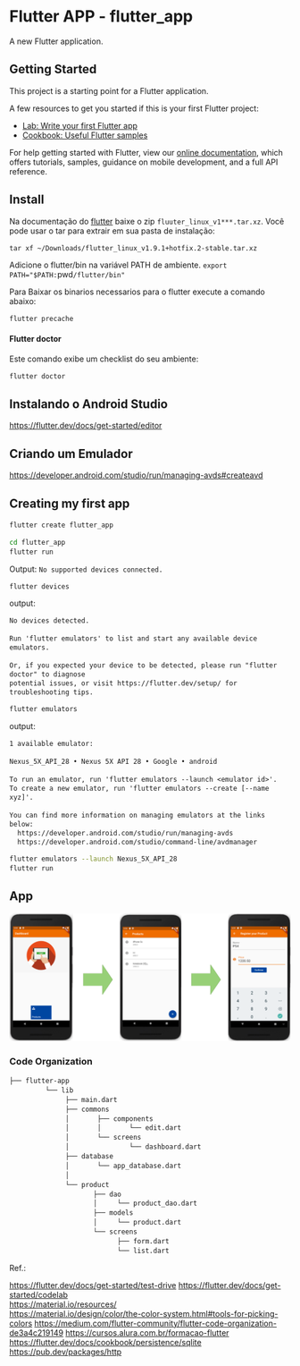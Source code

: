 # Flutter APP - flutter_app

A new Flutter application.

## Getting Started

This project is a starting point for a Flutter application.

A few resources to get you started if this is your first Flutter project:

- [Lab: Write your first Flutter app](https://flutter.dev/docs/get-started/codelab)
- [Cookbook: Useful Flutter samples](https://flutter.dev/docs/cookbook)

For help getting started with Flutter, view our
[online documentation](https://flutter.dev/docs), which offers tutorials,
samples, guidance on mobile development, and a full API reference.

## Install 
Na documentação do [flutter](https://flutter.dev/docs/get-started/install) baixe o zip `fluuter_linux_v1***.tar.xz`. Você pode usar o tar para extrair em sua pasta de instalação:
```
tar xf ~/Downloads/flutter_linux_v1.9.1+hotfix.2-stable.tar.xz
```

Adicione o flutter/bin na variável PATH de ambiente.
`export PATH="$PATH:`pwd`/flutter/bin"`

Para Baixar os binarios necessarios para o flutter execute a comando abaixo:
```bash
flutter precache
```
#### Flutter doctor
Este comando exibe um checklist do seu ambiente:     
```bash
flutter doctor
```

## Instalando o Android Studio
https://flutter.dev/docs/get-started/editor

## Criando um Emulador
https://developer.android.com/studio/run/managing-avds#createavd


## Creating my first app

```bash
flutter create flutter_app
```

```bash
cd flutter_app
flutter run
``` 

Output: `No supported devices connected.`   
   

```bash
flutter devices
```

output:

```
No devices detected.   
   
Run 'flutter emulators' to list and start any available device emulators.   

Or, if you expected your device to be detected, please run "flutter doctor" to diagnose   
potential issues, or visit https://flutter.dev/setup/ for troubleshooting tips.   
```

```bash
flutter emulators
```
output:   
``` 
1 available emulator:

Nexus_5X_API_28 • Nexus 5X API 28 • Google • android

To run an emulator, run 'flutter emulators --launch <emulator id>'.
To create a new emulator, run 'flutter emulators --create [--name xyz]'.

You can find more information on managing emulators at the links below:
  https://developer.android.com/studio/run/managing-avds
  https://developer.android.com/studio/command-line/avdmanager
```

```bash
flutter emulators --launch Nexus_5X_API_28
flutter run
```   

## App

![](images/purchase-order.png)

### Code Organization


```bash
├── flutter-app
         └── lib
              ├── main.dart
              ├── commons
              │       ├── components
              │       │       └── edit.dart
              │       └── screens
              │               └── dashboard.dart
              ├── database
              │       └── app_database.dart
              │
              └── product
                     ├── dao
                     │     └── product_dao.dart
                     ├── models
                     │     └── product.dart
                     └── screens
                           ├── form.dart
                           └── list.dart

```

Ref.:

https://flutter.dev/docs/get-started/test-drive
https://flutter.dev/docs/get-started/codelab   
https://material.io/resources/   
https://material.io/design/color/the-color-system.html#tools-for-picking-colors
https://medium.com/flutter-community/flutter-code-organization-de3a4c219149
https://cursos.alura.com.br/formacao-flutter
https://flutter.dev/docs/cookbook/persistence/sqlite
https://pub.dev/packages/http






